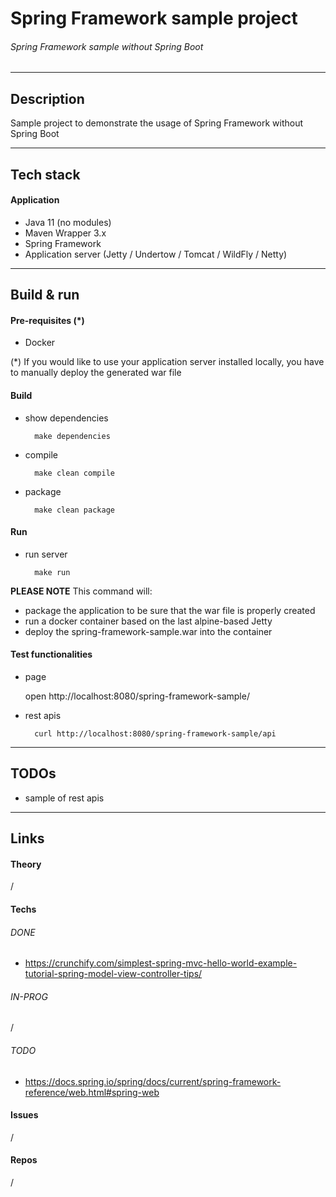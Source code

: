 # Spring Framework sample project
###### Spring Framework sample without Spring Boot

---

## Description
Sample project to demonstrate the usage of Spring Framework without Spring Boot

---

## Tech stack

#### Application
* Java 11 (no modules)
* Maven Wrapper 3.x
* Spring Framework
* Application server (Jetty / Undertow / Tomcat / WildFly / Netty)

---

## Build & run

#### Pre-requisites (*)
* Docker

(*) If you would like to use your application server installed locally, you have to manually deploy the generated war file

#### Build
* show dependencies

		make dependencies

* compile

		make clean compile

* package

		make clean package

#### Run

* run server

		make run

**PLEASE NOTE** This command will:
* package the application to be sure that the war file is properly created
* run a docker container based on the last alpine-based Jetty
* deploy the spring-framework-sample.war into the container

#### Test functionalities

* page
	
	open http://localhost:8080/spring-framework-sample/

* rest apis

		curl http://localhost:8080/spring-framework-sample/api

---

## TODOs
* sample of rest apis

---

## Links

#### Theory
/

#### Techs

###### DONE
* https://crunchify.com/simplest-spring-mvc-hello-world-example-tutorial-spring-model-view-controller-tips/

###### IN-PROG
/

###### TODO
* https://docs.spring.io/spring/docs/current/spring-framework-reference/web.html#spring-web

#### Issues
/

#### Repos
/
